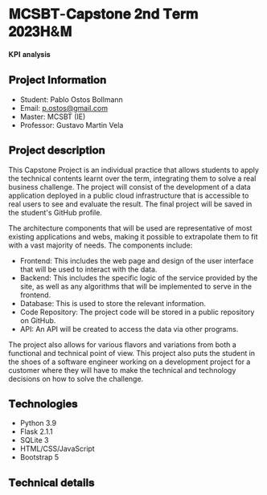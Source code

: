 # 𝐌𝐂𝐒𝐁𝐓-𝐂𝐚𝐩𝐬𝐭𝐨𝐧𝐞 𝟐𝐧𝐝 𝐓𝐞𝐫𝐦 𝟐𝟎𝟐𝟑𝐇&𝐌
𝐊𝐏𝐈 𝐚𝐧𝐚𝐥𝐲𝐬𝐢𝐬 

## 𝐏𝐫𝐨𝐣𝐞𝐜𝐭 𝐈𝐧𝐟𝐨𝐫𝐦𝐚𝐭𝐢𝐨𝐧

- Student: Pablo Ostos Bollmann
- Email: p.ostos@gmail.com
- Master: MCSBT (IE)
- Professor: Gustavo Martin Vela

## 𝐏𝐫𝐨𝐣𝐞𝐜𝐭 𝐝𝐞𝐬𝐜𝐫𝐢𝐩𝐭𝐢𝐨𝐧
This Capstone Project is an individual practice that allows students to apply the technical contents learnt over the term, integrating them to solve a real business challenge. The project will consist of the development of a data application deployed in a public cloud infrastructure that is accessible to real users to see and evaluate the result. The final project will be saved in the student's GitHub profile.

The architecture components that will be used are representative of most existing applications and webs, making it possible to extrapolate them to fit with a vast majority of needs. The components include:

- Frontend: This includes the web page and design of the user interface that will be used to interact with the data.
- Backend: This includes the specific logic of the service provided by the site, as well as any algorithms that will be implemented to serve in the frontend.
- Database: This is used to store the relevant information.
- Code Repository: The project code will be stored in a public repository on GitHub.
- API: An API will be created to access the data via other programs.

The project also allows for various flavors and variations from both a functional and technical point of view.
This project also puts the student in the shoes of a software engineer working on a development project for a customer where they will have to make the technical and technology decisions on how to solve the challenge.

## 𝐓𝐞𝐜𝐡𝐧𝐨𝐥𝐨𝐠𝐢𝐞𝐬
- Python 3.9
- Flask 2.1.1
- SQLite 3
- HTML/CSS/JavaScript
- Bootstrap 5

## 𝐓𝐞𝐜𝐡𝐧𝐢𝐜𝐚𝐥 𝐝𝐞𝐭𝐚𝐢𝐥𝐬

